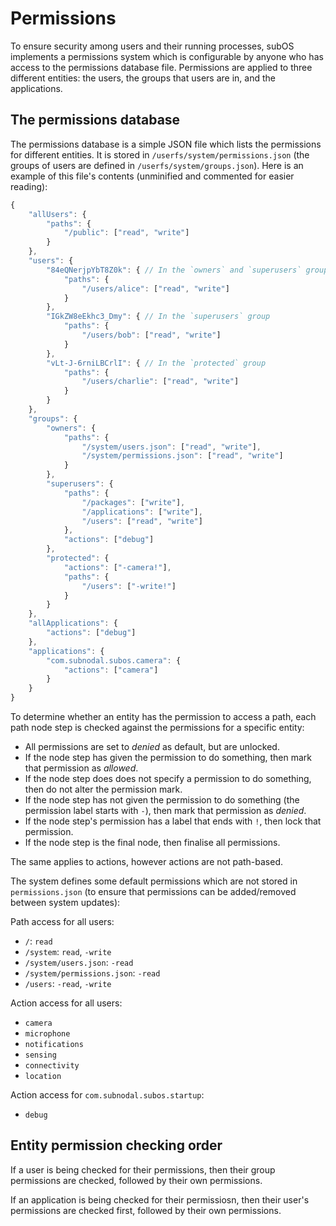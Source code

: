 # Permissions
To ensure security among users and their running processes, subOS implements a
permissions system which is configurable by anyone who has access to the
permissions database file. Permissions are applied to three different entities:
the users, the groups that users are in, and the applications.

## The permissions database
The permissions database is a simple JSON file which lists the permissions for
different entities. It is stored in `/userfs/system/permissions.json` (the
groups of users are defined in `/userfs/system/groups.json`). Here is an example
of this file's contents (unminified and commented for easier reading):

```javascript
{
    "allUsers": {
        "paths": {
            "/public": ["read", "write"]
        }
    },
    "users": {
        "84eQNerjpYbT8Z0k": { // In the `owners` and `superusers` groups
            "paths": {
                "/users/alice": ["read", "write"]
            }
        },
        "IGkZW8eEkhc3_Dmy": { // In the `superusers` group
            "paths": {
                "/users/bob": ["read", "write"]
            }
        },
        "vLt-J-6rniLBCrlI": { // In the `protected` group
            "paths": {
                "/users/charlie": ["read", "write"]
            }
        }
    },
    "groups": {
        "owners": {
            "paths": {
                "/system/users.json": ["read", "write"],
                "/system/permissions.json": ["read", "write"]
            }
        },
        "superusers": {
            "paths": {
                "/packages": ["write"],
                "/applications": ["write"],
                "/users": ["read", "write"]
            },
            "actions": ["debug"]
        },
        "protected": {
            "actions": ["-camera!"],
            "paths": {
                "/users": ["-write!"]
            }
        }
    },
    "allApplications": {
        "actions": ["debug"]
    },
    "applications": {
        "com.subnodal.subos.camera": {
            "actions": ["camera"]
        }
    }
}
```

To determine whether an entity has the permission to access a path, each path
node step is checked against the permissions for a specific entity:

* All permissions are set to _denied_ as default, but are unlocked.
* If the node step has given the permission to do something, then mark that
  permission as _allowed_.
* If the node step does does not specify a permission to do something, then do
  not alter the permission mark.
* If the node step has not given the permission to do something (the permission
  label starts with `-`), then mark that permission as _denied_.
* If the node step's permission has a label that ends with `!`, then lock that
  permission.
* If the node step is the final node, then finalise all permissions.

The same applies to actions, however actions are not path-based.

The system defines some default permissions which are not stored in
`permissions.json` (to ensure that permissions can be added/removed between
system updates):

Path access for all users:
* `/`: `read`
* `/system`: `read`, `-write`
* `/system/users.json`: `-read`
* `/system/permissions.json`: `-read`
* `/users`: `-read`, `-write`

Action access for all users:
* `camera`
* `microphone`
* `notifications`
* `sensing`
* `connectivity`
* `location`

Action access for `com.subnodal.subos.startup`:
* `debug`

## Entity permission checking order
If a user is being checked for their permissions, then their group permissions
are checked, followed by their own permissions.

If an application is being checked for their permissiosn, then their user's
permissions are checked first, followed by their own permissions.